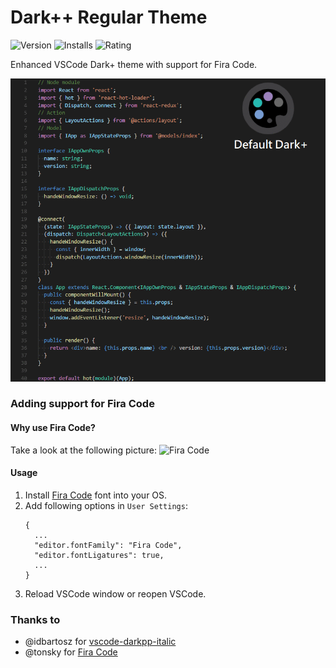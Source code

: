 # Dark++ Regular Theme
![Version](https://vsmarketplacebadge.apphb.com/version-short/mizyind.darkpp-regular.svg) ![Installs](https://vsmarketplacebadge.apphb.com/installs-short/mizyind.darkpp-regular.svg) ![Rating](https://vsmarketplacebadge.apphb.com/rating-short/mizyind.darkpp-regular.svg)

Enhanced VSCode Dark+ theme with support for Fira Code.

![Theme Overview](https://raw.githubusercontent.com/miZyind/vscode-darkpp-regular/master/assets/overview.gif)

### Adding support for **Fira Code**

#### Why use Fira Code?
Take a look at the following picture:
![Fira Code](https://raw.githubusercontent.com/tonsky/FiraCode/master/showcases/all_ligatures.png)

#### Usage
1. Install [Fira Code](https://github.com/tonsky/FiraCode) font into your OS.
2. Add following options in `User Settings`:
    ```
    {
      ...
      "editor.fontFamily": "Fira Code",
      "editor.fontLigatures": true,
      ...
    }
    ```
2. Reload VSCode window or reopen VSCode.

### Thanks to
- @idbartosz for [vscode-darkpp-italic](https://github.com/idbartosz/vscode-darkpp-italic)
- @tonsky for [Fira Code](https://github.com/tonsky/FiraCode)
